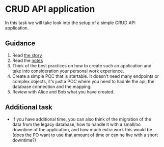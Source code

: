 # CRUD API application

In this task we will take look into the setup of a simple CRUD API application.


## Guidance

1. Read [the story](STORY.md)
2. Read the [notes](NOTES.md)
3. Think of the best practices on how to create such an application and take into consideration your personal work experience.
4. Create a simple POC that is startable. It doesn't need many endpoints or complex objects, it's just a POC where you need to hadnle the api, the database connection and the mapping.
5. Review with Alice and Bob what you have created.


## Additional task

* If you have additional time, you can also think of the migration of the data from the legacy database, how to handle it with a small/no downtime of the application, and how much extra work this would be (does the PO want to use that amount of time or can he live with a short downtime?)